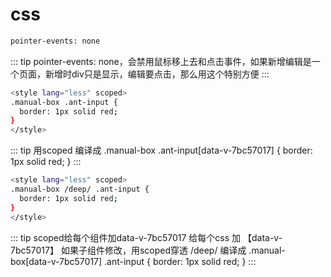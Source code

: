 # css

``` bash
pointer-events: none
```
::: tip
pointer-events: none，会禁用鼠标移上去和点击事件，如果新增编辑是一个页面，新增时div只是显示，编辑要点击，那么用这个特别方便
:::


``` bash
<style lang="less" scoped>
.manual-box .ant-input {
  border: 1px solid red;
}
</style>
```

::: tip
用scoped
编译成
.manual-box .ant-input[data-v-7bc57017] {
    border: 1px solid red;
}
:::

``` bash
<style lang="less" scoped>
.manual-box /deep/ .ant-input {
  border: 1px solid red;
}
</style>
```

::: tip
scoped给每个组件加data-v-7bc57017
给每个css 加 【data-v-7bc57017】
如果子组件修改，用scoped穿透 /deep/
编译成
.manual-box[data-v-7bc57017] .ant-input {
    border: 1px solid red;
}
:::


